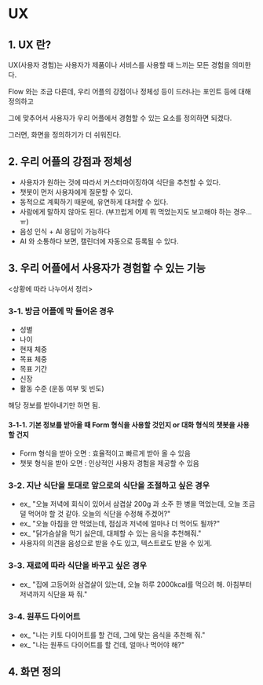 # UX

## 1. UX 란?
UX(사용자 경험)는 사용자가 제품이나 서비스를 사용할 때 느끼는 모든 경험을 의미한다.

Flow 와는 조금 다른데, 우리 어플의 강점이나 정체성 등이 드러나는 포인트 등에 대해 정의하고

그에 맞추어서 사용자가 우리 어플에서 경험할 수 있는 요소를 정의하면 되겠다.

그러면, 화면을 정의하기가 더 쉬워진다.

## 2. 우리 어플의 강점과 정체성
- 사용자가 원하는 것에 따라서 커스터마이징하여 식단을 추천할 수 있다.
- 챗봇이 먼저 사용자에게 질문할 수 있다.
- 동적으로 계획하기 때문에, 유연하게 대처할 수 있다.
- 사람에게 말하지 않아도 된다. (부끄럽게 어제 뭐 먹었는지도 보고해야 하는 경우...ㅠ)
- 음성 인식 + AI 응답이 가능하다
- AI 와 소통하다 보면, 캘린더에 자동으로 등록될 수 있다.

## 3. 우리 어플에서 사용자가 경험할 수 있는 기능

<상황에 따라 나누어서 정리>
### 3-1. 방금 어플에 막 들어온 경우
- 성별
- 나이
- 현재 체중
- 목표 체중
- 목표 기간
- 신장
- 활동 수준 (운동 여부 및 빈도)

해당 정보를 받아내기만 하면 됨.

#### 3-1-1. 기본 정보를 받아올 때 Form 형식을 사용할 것인지 or 대화 형식의 챗봇을 사용할 건지
- Form 형식을 받아 오면 : 효율적이고 빠르게 받아 올 수 있음
- 챗봇 형식을 받아 오면 : 인상적인 사용자 경험을 제공할 수 있음

### 3-2. 지난 식단을 토대로 앞으로의 식단을 조절하고 싶은 경우
- ex_ "오늘 저녁에 회식이 있어서 삼겹살 200g 과 소주 한 병을 먹었는데, 오늘 조금 덜 먹어야 할 것 같아. 오늘의 식단을 수정해 주겠어?"
- ex_ "오늘 아침을 안 먹었는데, 점심과 저녁에 얼마나 더 먹어도 될까?"
- ex_ "닭가슴살을 먹기 싫은데, 대체할 수 있는 음식을 추천해줘."
- 사용자의 의견을 음성으로 받을 수도 있고, 텍스트로도 받을 수 있게.

### 3-3. 재료에 따라 식단을 바꾸고 싶은 경우
- ex_ "집에 고등어와 삼겹살이 있는데, 오늘 하루 2000kcal를 먹으려 해. 아침부터 저녁까지 식단을 짜 줘."

### 3-4. 원푸드 다이어트
- ex_ "나는 키토 다이어트를 할 건데, 그에 맞는 음식을 추천해 줘."
- ex_ "나는 원푸드 다이어트를 할 건데, 얼마나 먹어야 해?"

## 4. 화면 정의